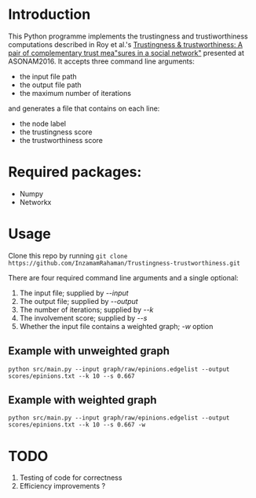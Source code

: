 # Introduction
This Python programme implements the trustingness and trustiworthiness computations described in 
Roy et al.'s [Trustingness & trustworthiness: A pair of complementary trust mea"sures in a social network"](http://ieeexplore.ieee.org/document/7752289/)
presented at ASONAM2016. It accepts three command line arguments:

* the input file path
* the output file path
* the maximum number of iterations

and generates a file that contains on each line:

* the node label
* the trustingness score
* the trustworthiness score

# Required packages:

* Numpy
* Networkx

# Usage
Clone this repo by running
    ``git clone https://github.com/InzamamRahaman/Trustingness-trustworthiness.git``

There are four required command line arguments and a single optional:
1. The input file; supplied by *--input*
2. The output file; supplied by *--output*
3. The number of iterations; supplied by *--k*
4. The involvement score; supplied by *--s*
5. Whether the input file contains a weighted graph; *-w* option

## Example with unweighted graph 
    python src/main.py --input graph/raw/epinions.edgelist --output scores/epinions.txt --k 10 --s 0.667

## Example with weighted graph 
    python src/main.py --input graph/raw/epinions.edgelist --output scores/epinions.txt --k 10 --s 0.667 -w


# TODO
1. Testing of code for correctness
2. Efficiency improvements ?